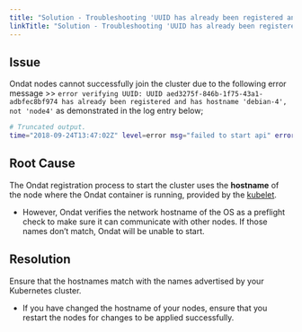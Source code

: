 ```yaml
---
title: "Solution - Troubleshooting 'UUID has already been registered and has hostname' Error"
linkTitle: "Solution - Troubleshooting 'UUID has already been registered and has hostname' Error"
---
```


## Issue 

Ondat nodes cannot successfully join the cluster due to the following error message >> `error verifying UUID: UUID aed3275f-846b-1f75-43a1-adbfec8bf974 has already been registered and has hostname 'debian-4', not 'node4'` as demonstrated in the log entry below;

```bash
# Truncated output.
time="2018-09-24T13:47:02Z" level=error msg="failed to start api" error="error verifying UUID: UUID aed3275f-846b-1f75-43a1-adbfec8bf974 has already been registered and has hostname 'debian-4', not 'node4'" module=command
```

## Root Cause

The Ondat registration process to start the cluster uses the **hostname** of the node where the Ondat container is running, provided by the [kubelet](https://kubernetes.io/docs/reference/command-line-tools-reference/kubelet/). 
- However, Ondat verifies the network hostname of the OS as a preflight check to make sure it can communicate with other nodes. If those names don’t match, Ondat will be unable to start.

## Resolution

Ensure that the hostnames match with the names advertised by your Kubernetes cluster. 
- If you have changed the hostname of your nodes, ensure that you restart the nodes for changes to be applied successfully.
